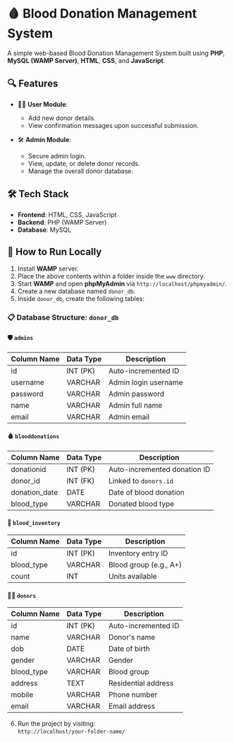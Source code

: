# 🩸 Blood Donation Management System

A simple web-based Blood Donation Management System built using **PHP**, **MySQL (WAMP Server)**, **HTML**, **CSS**, and **JavaScript**.

## 🔍 Features 

- 🧍‍♂️ **User Module**:  
  - Add new donor details.
  - View confirmation messages upon successful submission.

- 🛠️ **Admin Module**:  
  - Secure admin login.
  - View, update, or delete donor records.
  - Manage the overall donor database.

## 🛠 Tech Stack

- **Frontend**: HTML, CSS, JavaScript  
- **Backend**: PHP (WAMP Server)  
- **Database**: MySQL

## 🚀 How to Run Locally

1. Install **WAMP** server.
2. Place the above contents within a folder inside the `www` directory.
3. Start **WAMP** and open **phpMyAdmin** via `http://localhost/phpmyadmin/`.
4. Create a new database named `donor_db`.
5. Inside `donor_db`, create the following tables:

### 📋 Database Structure: `donor_db`

#### 🛡️ `admins`
| Column Name | Data Type | Description         |
|-------------|------------|---------------------|
| id          | INT (PK)   | Auto-incremented ID |
| username    | VARCHAR    | Admin login username |
| password    | VARCHAR    | Admin password |
| name        | VARCHAR    | Admin full name     |
| email       | VARCHAR    | Admin email         |

#### 🩸 `blooddonations`
| Column Name     | Data Type | Description                     |
|------------------|-----------|---------------------------------|
| donationid       | INT (PK)  | Auto-incremented donation ID    |
| donor_id         | INT (FK)  | Linked to `donors.id`           |
| donation_date    | DATE      | Date of blood donation          |
| blood_type       | VARCHAR   | Donated blood type              |

#### 🏪 `blood_inventory`
| Column Name | Data Type | Description         |
|-------------|-----------|---------------------|
| id          | INT (PK)  | Inventory entry ID  |
| blood_type  | VARCHAR   | Blood group (e.g., A+) |
| count       | INT       | Units available      |

#### 🙋‍♂️ `donors`
| Column Name | Data Type | Description         |
|-------------|-----------|---------------------|
| id          | INT (PK)  | Auto-incremented ID |
| name        | VARCHAR   | Donor's name        |
| dob         | DATE      | Date of birth       |
| gender      | VARCHAR   | Gender              |
| blood_type  | VARCHAR   | Blood group         |
| address     | TEXT      | Residential address |
| mobile      | VARCHAR   | Phone number        |
| email       | VARCHAR   | Email address       |

6. Run the project by visiting:  
   `http://localhost/your-folder-name/`


